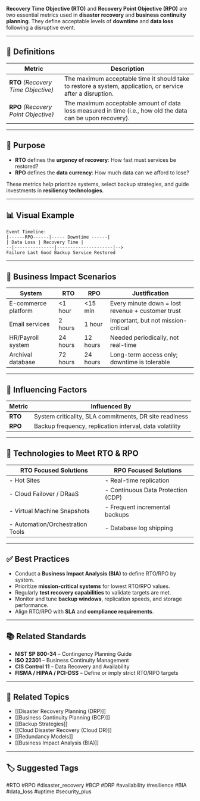 **Recovery Time Objective (RTO)** and **Recovery Point Objective (RPO)** are two essential metrics used in **disaster recovery** and **business continuity planning**. They define acceptable levels of **downtime** and **data loss** following a disruptive event.

---

## 🧱 Definitions

| Metric | Description |
|--------|-------------|
| **RTO** *(Recovery Time Objective)* | The maximum acceptable time it should take to restore a system, application, or service after a disruption. |
| **RPO** *(Recovery Point Objective)* | The maximum acceptable amount of data loss measured in time (i.e., how old the data can be upon recovery). |

---

## 🎯 Purpose

- **RTO** defines the **urgency of recovery**: How fast must services be restored?
- **RPO** defines the **data currency**: How much data can we afford to lose?

These metrics help prioritize systems, select backup strategies, and guide investments in **resiliency technologies**.

---

## 📊 Visual Example

```
Event Timeline:  
|------RPO------|----- Downtime ------|  
| Data Loss | Recovery Time |  
--|---------------|---------------------|-->  
Failure Last Good Backup Service Restored
```


---

## 🧠 Business Impact Scenarios

| System               | RTO       | RPO       | Justification                                        |
|----------------------|-----------|-----------|------------------------------------------------------|
| E-commerce platform  | <1 hour   | <15 min   | Every minute down = lost revenue + customer trust   |
| Email services       | 2 hours   | 1 hour    | Important, but not mission-critical                  |
| HR/Payroll system    | 24 hours  | 12 hours  | Needed periodically, not real-time                   |
| Archival database    | 72 hours  | 24 hours  | Long-term access only; downtime is tolerable         |

---

## 🔁 Influencing Factors

| Metric | Influenced By                                               |
|--------|-------------------------------------------------------------|
| **RTO** | System criticality, SLA commitments, DR site readiness     |
| **RPO** | Backup frequency, replication interval, data volatility    |

---

## 🔧 Technologies to Meet RTO & RPO

| RTO Focused Solutions            | RPO Focused Solutions                |
|----------------------------------|--------------------------------------|
| - Hot Sites                      | - Real-time replication              |
| - Cloud Failover / DRaaS         | - Continuous Data Protection (CDP)   |
| - Virtual Machine Snapshots      | - Frequent incremental backups       |
| - Automation/Orchestration Tools | - Database log shipping              |

---

## ✅ Best Practices

- Conduct a **Business Impact Analysis (BIA)** to define RTO/RPO by system.
- Prioritize **mission-critical systems** for lowest RTO/RPO values.
- Regularly **test recovery capabilities** to validate targets are met.
- Monitor and tune **backup windows**, replication speeds, and storage performance.
- Align RTO/RPO with **SLA** and **compliance requirements**.

---

## 📚 Related Standards

- **NIST SP 800-34** – Contingency Planning Guide  
- **ISO 22301** – Business Continuity Management  
- **CIS Control 11** – Data Recovery and Availability  
- **FISMA / HIPAA / PCI-DSS** – Define or imply strict RTO/RPO targets

---

## 🧩 Related Topics

- [[Disaster Recovery Planning (DRP)]]
- [[Business Continuity Planning (BCP)]]
- [[Backup Strategies]]
- [[Cloud Disaster Recovery (Cloud DR)]]
- [[Redundancy Models]]
- [[Business Impact Analysis (BIA)]]

---

## 🏷 Suggested Tags

#RTO #RPO #disaster_recovery #BCP #DRP #availability #resilience #BIA #data_loss #uptime #security_plus


